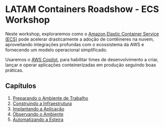 # LATAM Containers Roadshow - ECS Workshop

Neste workshop, exploraremos como o [Amazon Elastic Container Service (ECS)](https://aws.amazon.com/ecs/) pode acelerar drasticamente a adoção de contêineres na nuvem, aproveitando integrações profundas com o ecossistema da AWS e fornecendo um modelo operacional simplificado.

Usaremos o [AWS Copilot](https://github.com/aws/copilot-cli), para habilitar times de desenvolvimento a criar, lançar e operar aplicações conteinerizadas em produção seguindo boas práticas.

## Capítulos

1. [Preparando o Ambiente de Trabalho](./1-Prepare.md)
2. [Construindo a Infraestrutura](./2-Build.md)
3. [Implantando a Aplicação](./3-Deploy.md)
4. [Observando o Ambiente](./4-Observe.md)
5. [Automatizando a Esteira](./5-Automate.md)
